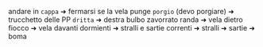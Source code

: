 andare in `cappa` ➜ fermarsi
se la vela punge `porgio` (devo porgiare) ➜ trucchetto delle PP
`dritta` ➜ destra
bulbo zavorrato
randa ➜ vela dietro
fiocco ➜ vela davanti
dormienti ➜ stralli e sartie
correnti ➜ 
stralli  ➜
sartie ➜
boma